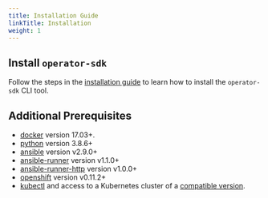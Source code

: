 ```yaml
---
title: Installation Guide
linkTitle: Installation
weight: 1
---
```


## Install `operator-sdk`

Follow the steps in the [installation guide][install-guide] to learn how to install the `operator-sdk` CLI tool.

## Additional Prerequisites

- [docker][docker_tool] version 17.03+.
- [python][python] version 3.8.6+
- [ansible][ansible] version v2.9.0+
- [ansible-runner][ansible-runner] version v1.1.0+
- [ansible-runner-http][ansible-runner-http-plugin] version v1.0.0+
- [openshift][openshift-module] version v0.11.2+
- [kubectl][kubectl_tool] and access to a Kubernetes cluster of a [compatible version][k8s-version-compat].


[docker_tool]:https://docs.docker.com/install/
[install-guide]:/docs/installation/
[python]:https://www.python.org/downloads/
[ansible]:https://docs.ansible.com/ansible/latest/index.html
[ansible-runner]:https://ansible-runner.readthedocs.io/en/latest/install.html
[ansible-runner-http-plugin]:https://github.com/ansible/ansible-runner-http
[openshift-module]:https://pypi.org/project/openshift/
[kubectl_tool]:https://kubernetes.io/docs/tasks/tools/install-kubectl/
[k8s-version-compat]:/docs/overview#kubernetes-version-compatibility
